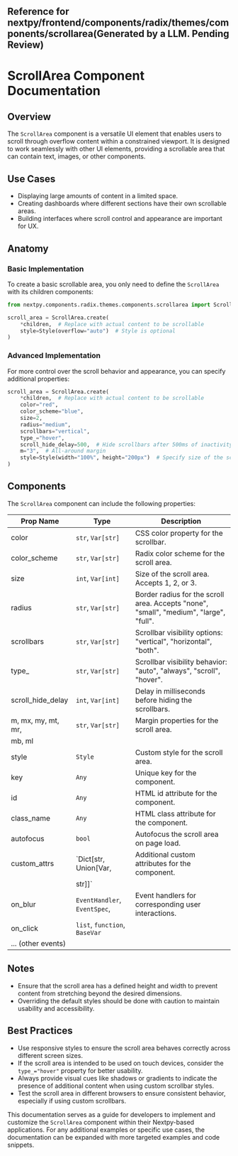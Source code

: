 ##  Reference for nextpy/frontend/components/radix/themes/components/scrollarea(Generated by a LLM. Pending Review)

# ScrollArea Component Documentation

## Overview

The `ScrollArea` component is a versatile UI element that enables users to scroll through overflow content within a constrained viewport. It is designed to work seamlessly with other UI elements, providing a scrollable area that can contain text, images, or other components.

## Use Cases

- Displaying large amounts of content in a limited space.
- Creating dashboards where different sections have their own scrollable areas.
- Building interfaces where scroll control and appearance are important for UX.

## Anatomy

### Basic Implementation

To create a basic scrollable area, you only need to define the `ScrollArea` with its children components:

```python
from nextpy.components.radix.themes.components.scrollarea import ScrollArea

scroll_area = ScrollArea.create(
    *children,  # Replace with actual content to be scrollable
    style=Style(overflow="auto")  # Style is optional
)
```

### Advanced Implementation

For more control over the scroll behavior and appearance, you can specify additional properties:

```python
scroll_area = ScrollArea.create(
    *children,  # Replace with actual content to be scrollable
    color="red",
    color_scheme="blue",
    size=2,
    radius="medium",
    scrollbars="vertical",
    type_="hover",
    scroll_hide_delay=500,  # Hide scrollbars after 500ms of inactivity
    m="3",  # All-around margin
    style=Style(width="100%", height="200px")  # Specify size of the scrollable area
)
```

## Components

The `ScrollArea` component can include the following properties:

| Prop Name          | Type                     | Description                                                                                                                    |
|--------------------|--------------------------|--------------------------------------------------------------------------------------------------------------------------------|
| color              | `str`, `Var[str]`        | CSS color property for the scrollbar.                                                                                          |
| color_scheme       | `str`, `Var[str]`        | Radix color scheme for the scroll area.                                                                                        |
| size               | `int`, `Var[int]`        | Size of the scroll area. Accepts 1, 2, or 3.                                                                                   |
| radius             | `str`, `Var[str]`        | Border radius for the scroll area. Accepts "none", "small", "medium", "large", "full".                                         |
| scrollbars         | `str`, `Var[str]`        | Scrollbar visibility options: "vertical", "horizontal", "both".                                                                |
| type_              | `str`, `Var[str]`        | Scrollbar visibility behavior: "auto", "always", "scroll", "hover".                                                            |
| scroll_hide_delay  | `int`, `Var[int]`        | Delay in milliseconds before hiding the scrollbars.                                                                            |
| m, mx, my, mt, mr, | `str`, `Var[str]`        | Margin properties for the scroll area.                                                                                         |
| mb, ml             |                          |                                                                                                                                |
| style              | `Style`                  | Custom style for the scroll area.                                                                                              |
| key                | `Any`                    | Unique key for the component.                                                                                                  |
| id                 | `Any`                    | HTML id attribute for the component.                                                                                           |
| class_name         | `Any`                    | HTML class attribute for the component.                                                                                        |
| autofocus          | `bool`                   | Autofocus the scroll area on page load.                                                                                        |
| custom_attrs       | `Dict[str, Union[Var,    | Additional custom attributes for the component.                                                                                |
|                    | str]]`                   |                                                                                                                                |
| on_blur            | `EventHandler`, `EventSpec`, | Event handlers for corresponding user interactions.                                                                           |
| on_click           | `list`, `function`, `BaseVar` |                                                                                                                              |
| ... (other events) |                          |                                                                                                                                |

## Notes

- Ensure that the scroll area has a defined height and width to prevent content from stretching beyond the desired dimensions.
- Overriding the default styles should be done with caution to maintain usability and accessibility.

## Best Practices

- Use responsive styles to ensure the scroll area behaves correctly across different screen sizes.
- If the scroll area is intended to be used on touch devices, consider the `type_="hover"` property for better usability.
- Always provide visual cues like shadows or gradients to indicate the presence of additional content when using custom scrollbar styles.
- Test the scroll area in different browsers to ensure consistent behavior, especially if using custom scrollbars.

This documentation serves as a guide for developers to implement and customize the `ScrollArea` component within their Nextpy-based applications. For any additional examples or specific use cases, the documentation can be expanded with more targeted examples and code snippets.